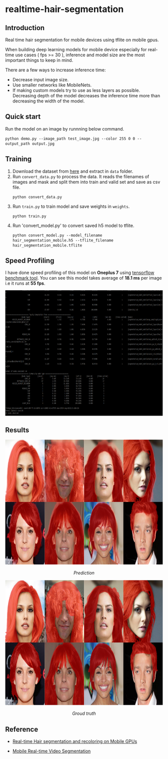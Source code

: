 # realtime-hair-segmentation

## Introduction

Real time hair segmentation for mobile devices using tflite on mobile gpus. 

When building deep learning models for mobile device especially for real-time use cases ( fps >= 30 ), inference and
model size are the most important things to keep in mind.

There are a few ways to increase inference time:
   * Decrease input image size.
   * Use smaller networks like MobileNets.
   * If making custom models try to use as less layers as possible.
      Decreasing depth of the model decreases the inference time more than decreasing the width of the model.

## Quick start

Run the model on an image by runnning below command.
```
python demo.py --image_path test_image.jpg --color 255 0 0 --output_path output.jpg
```


## Training

  1. Download the dataset from [here](https://github.com/switchablenorms/CelebAMask-HQ) and extract in `data` folder.
  2. Run `convert_data.py` to process the data.
      It reads the filenames of images and mask and split them into train and valid set and save as csv file.
      ```
      python convert_data.py
      ```
  3. Run `train.py` to train model and save weights in `weights`.
      ```
      python train.py
      ```
  4. Run 'convert_model.py' to convert saved h5 model to tflite.
      ```
      python convert_model.py --model_filename hair_segmentation_mobile.h5 --tflite_filename hair_segmentation_mobile.tflite
      ```
     

## Speed Profiling

I have done speed profiling of this model on **Oneplus 7** using [tensorflow benchmark tool](https://github.com/tensorflow/tensorflow/tree/master/tensorflow/lite/tools/benchmark). You can see this model takes average of **18.1 ms** per image i.e it runs at **55 fps**.

<p align="center">
  <img src='media/profile.png' width="1000" height="400">
</p>

## Results

<p align="center">
  <img src='media/prediction.png' width="1000" height="400">
</p>

<p align="center">
  <em>Prediction</em>
</p>

<p align="center">
  <img src='media/label.png' width="1000" height="400">
</p>

<p align="center">
  <em>Groud truth</em>
</p>

## Reference

* [Real-time Hair segmentation and recoloring on Mobile GPUs](https://sites.google.com/view/perception-cv4arvr/hair-segmentation)

* [Mobile Real-time Video Segmentation](https://ai.googleblog.com/2018/03/mobile-real-time-video-segmentation.html)